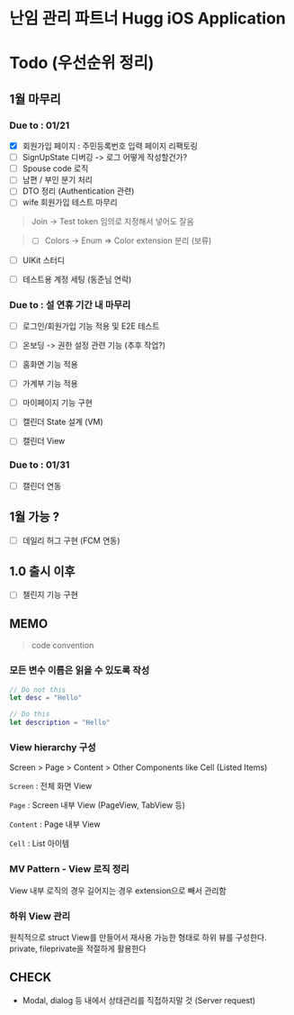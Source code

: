 #  난임 관리 파트너 Hugg iOS Application

# Todo (우선순위 정리)

## 1월 마무리

### Due to : 01/21

- [x] 회원가입 페이지 : 주민등록번호 입력 페이지 리팩토링
- [ ] SignUpState 디버깅 -> 로그 어떻게 작성할건가?
- [ ] Spouse code 로직
- [ ] 남편 / 부인 분기 처리
- [ ] DTO 정리 (Authentication 관련)
- [ ] wife 회원가입 테스트 마무리
> Join -> Test token 임의로 지정해서 넣어도 잘옴

> - [ ] Colors -> Enum => Color extension 분리 (보류)

- [ ] UIKit 스터디


- [ ] 테스트용 계정 세팅 (동준님 연락)

### Due to : 설 연휴 기간 내 마무리

- [ ] 로그인/회원가입 기능 적용 및 E2E 테스트

- [ ] 온보딩 -> 권한 설정 관련 기능 (추후 작업?)
- [ ] 홈화면 기능 적용
- [ ] 가계부 기능 적용


- [ ] 마이페이지 기능 구현

- [ ] 캘린더 State 설계 (VM)
- [ ] 캘린더 View

### Due to : 01/31

- [ ] 캘린더 연동




## 1월 가능 ?

- [ ] 데일리 허그 구현 (FCM 연동)

## 1.0 출시 이후
- [ ] 챌린지 기능 구현



## MEMO
> code convention

### 모든 변수 이름은 읽을 수 있도록 작성
```swift
// Do not this
let desc = "Hello"

// Do this
let description = "Hello"
```

### View hierarchy 구성
Screen > Page > Content > Other Components like Cell (Listed Items)

`Screen` : 전체 화면 View

`Page` : Screen 내부 View (PageView, TabView 등)

`Content` : Page 내부 View

`Cell` : List 아이템

### MV Pattern - View 로직 정리
View 내부 로직의 경우 길어지는 경우 extension으로 빼서 관리함

### 하위 View 관리
원칙적으로 struct View를 만들어서 재사용 가능한 형태로 하위 뷰를 구성한다.
private, fileprivate을 적절하게 활용한다

## CHECK
- Modal, dialog 등 내에서 상태관리를 직접하지말 것 (Server request)
